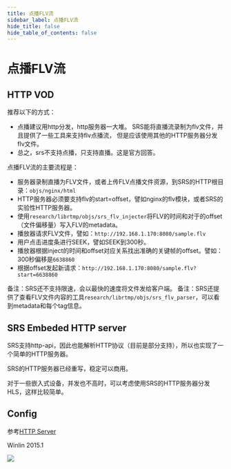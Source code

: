 ```yaml
---
title: 点播FLV流
sidebar_label: 点播FLV流
hide_title: false
hide_table_of_contents: false
---
```


# 点播FLV流

## HTTP VOD

推荐以下的方式：
* 点播建议用http分发，http服务器一大堆。
SRS能将直播流录制为flv文件，并且提供了一些工具来支持flv点播流，
但是应该使用其他的HTTP服务器分发flv文件。
* 总之，srs不支持点播，只支持直播。这是官方回答。

点播FLV流的主要流程是：

* 服务器录制直播为FLV文件，或者上传FLV点播文件资源，到SRS的HTTP根目录：`objs/nginx/html`
* HTTP服务器必须要支持flv的start=offset，譬如nginx的flv模块，或者SRS的实验性HTTP服务器。
* 使用`research/librtmp/objs/srs_flv_injecter`将FLV的时间和对于的offset（文件偏移量）写入FLV的metadata。
* 播放器请求FLV文件，譬如：`http://192.168.1.170:8080/sample.flv`
* 用户点击进度条进行SEEK，譬如SEEK到300秒。
* 播放器根据inject的时间和offset对应关系找出准确的关键帧的offset。譬如：300秒偏移是`6638860`
* 根据offset发起新请求：`http://192.168.1.170:8080/sample.flv?start=6638860`

备注：SRS还不支持限速，会以最快的速度将文件发给客户端。
备注：SRS还提供了查看FLV文件内容的工具`research/librtmp/objs/srs_flv_parser`，可以看到metadata和每个tag信息。

## SRS Embeded HTTP server

SRS支持http-api，因此也能解析HTTP协议（目前是部分支持），所以也实现了一个简单的HTTP服务器。

SRS的HTTP服务器已经重写，稳定可以商用。

对于一些嵌入式设备，并发也不高时，可以考虑使用SRS的HTTP服务器分发HLS，这样比较简单。

## Config

参考[HTTP Server](./http-server.md#config)

Winlin 2015.1

![](https://ossrs.net/gif/v1/sls.gif?site=ossrs.net&path=/lts/doc/zh/v6/flv-vod-stream)


